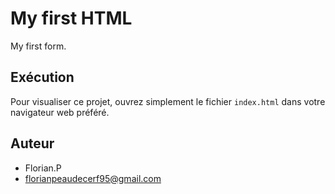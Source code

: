 # My first HTML

My first form.

## Exécution

Pour visualiser ce projet, ouvrez simplement le fichier `index.html` dans votre navigateur web préféré.

## Auteur

- Florian.P
- florianpeaudecerf95@gmail.com


